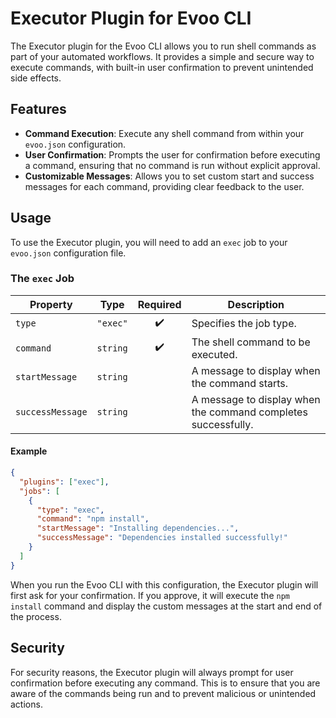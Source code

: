 # Executor Plugin for Evoo CLI

The Executor plugin for the Evoo CLI allows you to run shell commands as part of your automated workflows. It provides a simple and secure way to execute commands, with built-in user confirmation to prevent unintended side effects.

## Features

-   **Command Execution**: Execute any shell command from within your `evoo.json` configuration.
-   **User Confirmation**: Prompts the user for confirmation before executing a command, ensuring that no command is run without explicit approval.
-   **Customizable Messages**: Allows you to set custom start and success messages for each command, providing clear feedback to the user.

## Usage

To use the Executor plugin, you will need to add an `exec` job to your `evoo.json` configuration file.

### The `exec` Job

| Property | Type | Required | Description |
| --- | --- | :---: | --- |
| `type` | `"exec"` | ✔️ | Specifies the job type. |
| `command` | `string` | ✔️ | The shell command to be executed. |
| `startMessage` | `string` | | A message to display when the command starts. |
| `successMessage` | `string` | | A message to display when the command completes successfully. |

#### Example

```json
{
  "plugins": ["exec"],
  "jobs": [
    {
      "type": "exec",
      "command": "npm install",
      "startMessage": "Installing dependencies...",
      "successMessage": "Dependencies installed successfully!"
    }
  ]
}
```

When you run the Evoo CLI with this configuration, the Executor plugin will first ask for your confirmation. If you approve, it will execute the `npm install` command and display the custom messages at the start and end of the process.

## Security

For security reasons, the Executor plugin will always prompt for user confirmation before executing any command. This is to ensure that you are aware of the commands being run and to prevent malicious or unintended actions.
